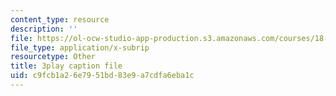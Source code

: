 ```yaml
---
content_type: resource
description: ''
file: https://ol-ocw-studio-app-production.s3.amazonaws.com/courses/18-01sc-single-variable-calculus-fall-2010/c9fcb1a26e7951bd83e9a7cdfa6eba1c_aeQA5d3gZTI.vtt
file_type: application/x-subrip
resourcetype: Other
title: 3play caption file
uid: c9fcb1a2-6e79-51bd-83e9-a7cdfa6eba1c
---
```

